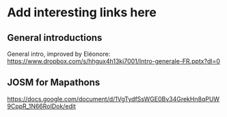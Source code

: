 # Add interesting links here

## General introductions

General intro, improved by Eléonore:
https://www.dropbox.com/s/hhgux4h13kj7001/Intro-generale-FR.pptx?dl=0 

## JOSM for Mapathons ##

https://docs.google.com/document/d/1VgTydfSsWGE0Bv34GrekHn8qPUW9CppR_1N66RoIDok/edit

